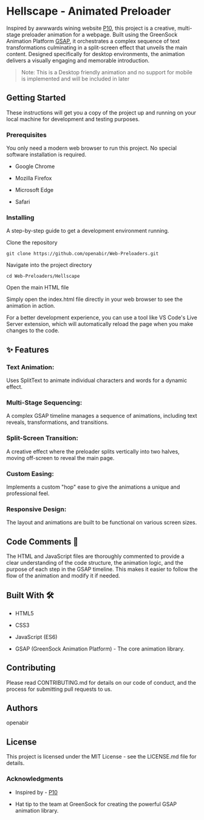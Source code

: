 # Hellscape - Animated Preloader
Inspired by awwwards wining website [P10](https://p10.mubien.com), this project is a creative, multi-stage preloader animation for a webpage. Built using the GreenSock Animation Platform [GSAP](), it orchestrates a complex sequence of text transformations culminating in a split-screen effect that unveils the main content. Designed specifically for desktop environments, the animation delivers a visually engaging and memorable introduction.

> Note: This is a Desktop friendly animation and no support for mobile is implemented and will be included in later

## Getting Started
These instructions will get you a copy of the project up and running on your local machine for development and testing purposes.

### Prerequisites
You only need a modern web browser to run this project. No special software installation is required.

- Google Chrome

- Mozilla Firefox

- Microsoft Edge

- Safari

### Installing
A step-by-step guide to get a development environment running.

Clone the repository

```git clone https://github.com/openabir/Web-Preloaders.git```

Navigate into the project directory

```cd Web-Preloaders/Hellscape```

Open the main HTML file

Simply open the index.html file directly in your web browser to see the animation in action.

For a better development experience, you can use a tool like VS Code's Live Server extension, which will automatically reload the page when you make changes to the code.

## ✨ Features
### Text Animation:
Uses SplitText to animate individual characters and words for a dynamic effect.

### Multi-Stage Sequencing:
A complex GSAP timeline manages a sequence of animations, including text reveals, transformations, and transitions.

### Split-Screen Transition:
A creative effect where the preloader splits vertically into two halves, moving off-screen to reveal the main page.

### Custom Easing:
Implements a custom "hop" ease to give the animations a unique and professional feel.

### Responsive Design:
The layout and animations are built to be functional on various screen sizes.

## Code Comments 💬
The HTML and JavaScript files are thoroughly commented to provide a clear understanding of the code structure, the animation logic, and the purpose of each step in the GSAP timeline. This makes it easier to follow the flow of the animation and modify it if needed.

## Built With 🛠️
- HTML5

- CSS3

- JavaScript (ES6)

- GSAP (GreenSock Animation Platform) - The core animation library.

## Contributing
Please read CONTRIBUTING.md for details on our code of conduct, and the process for submitting pull requests to us.

## Authors
openabir

## License
This project is licensed under the MIT License - see the LICENSE.md file for details.

### Acknowledgments
- Inspired by - [P10](https://p10.mubien.com)

- Hat tip to the team at GreenSock for creating the powerful GSAP animation library.